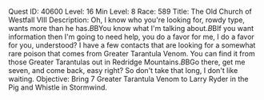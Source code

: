 Quest ID: 40600
Level: 16
Min Level: 8
Race: 589
Title: The Old Church of Westfall VIII
Description: Oh, I know who you're looking for, rowdy type, wants more than he has.$B$BYou know what I'm talking about.$B$BIf you want information then I'm going to need help, you do a favor for me, I do a favor for you, understood? I have a few contacts that are looking for a somewhat rare poison that comes from Greater Tarantula Venom. You can find it from those Greater Tarantulas out in Redridge Mountains.$B$BGo there, get me seven, and come back, easy right? So don't take that long, I don't like waiting.
Objective: Bring 7 Greater Tarantula Venom to Larry Ryder in the Pig and Whistle in Stormwind.

